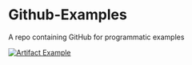# Github-Examples
A repo containing GitHub for programmatic examples


[![Artifact Example](https://github.com/Jozefcvik/FreeCodeGithub-Examples/actions/workflows/00_myArtifactExample.yml/badge.svg?event=push)](https://github.com/Jozefcvik/FreeCodeGithub-Examples/actions/workflows/00_myArtifactExample.yml)
